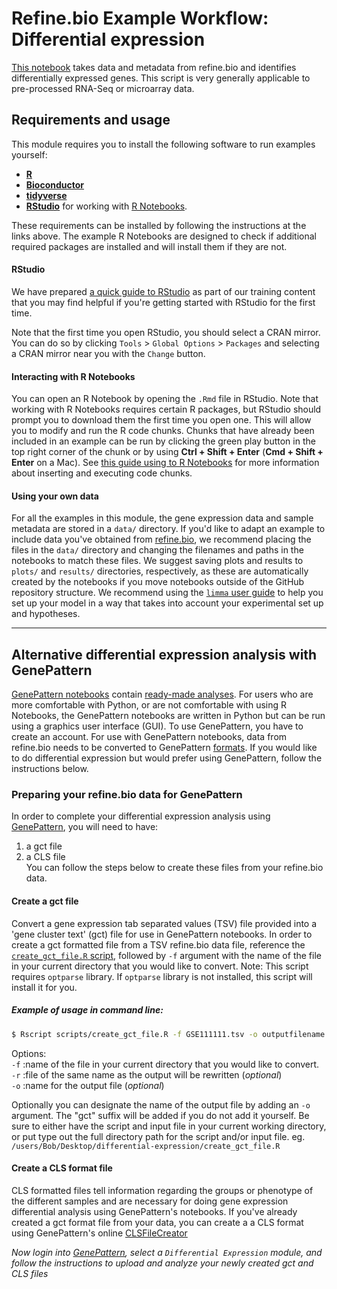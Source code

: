 # Refine.bio Example Workflow: Differential expression

[This notebook](https://github.com/AlexsLemonade/refinebio-examples/blob/master/differential-expression/gene_DE.nb.html)
takes data and metadata from refine.bio and identifies differentially expressed genes.
This script is very generally applicable to pre-processed RNA-Seq or microarray data.

## Requirements and usage

This module requires you to install the following software to run examples yourself:

* [**R**](https://cran.r-project.org/)
* [**Bioconductor**](https://bioconductor.org/install/)
* [**tidyverse**](https://www.tidyverse.org/)
* [**RStudio**](https://www.rstudio.com/products/RStudio/) for working with [R Notebooks](https://bookdown.org/yihui/rmarkdown/notebook.html).

These requirements can be installed by following the instructions at the links above.
The example R Notebooks are designed to check if additional required packages are installed and will install them if they are not.

#### RStudio

We have prepared [a quick guide to RStudio](https://github.com/AlexsLemonade/training-modules/blob/master/intro_to_R_tidyverse/00-rstudio_guide.md) as part of our training content that you may find helpful if you're getting started with RStudio for the first time.

Note that the first time you open RStudio, you should select a CRAN mirror.
You can do so by clicking `Tools` > `Global Options` > `Packages` and selecting a CRAN mirror near you with the `Change` button.

#### Interacting with R Notebooks

You can open an R Notebook by opening the `.Rmd` file in RStudio.
Note that working with R Notebooks requires certain R packages, but RStudio should prompt you to download them the first time you open one.
This will allow you to modify and run the R code chunks.
Chunks that have already been included in an example can be run by clicking the green play button in the top right corner of the chunk or by using **Ctrl + Shift + Enter** (**Cmd + Shift + Enter** on a Mac).
See [this guide using to R Notebooks](https://bookdown.org/yihui/rmarkdown/notebook.html#using-notebooks) for more information about inserting and executing code chunks.

#### Using your own data

For all the examples in this module, the gene expression data and sample metadata are stored in a `data/` directory.
If you'd like to adapt an example to include data you've obtained from [refine.bio](https://www.refine.bio/), we recommend placing the files in the `data/` directory and changing the filenames and paths in the notebooks to match these files.
We suggest saving plots and results to `plots/` and `results/` directories, respectively, as these are automatically created by the notebooks if you move notebooks outside of the GitHub repository structure.
We recommend using the [`limma` user guide](https://www.bioconductor.org/packages/devel/bioc/vignettes/limma/inst/doc/usersguide.pdf)
to help you set up your model in a way that takes into account your experimental
set up and hypotheses.

***
## Alternative differential expression analysis with GenePattern

[GenePattern notebooks](http://genepattern-notebook.org/example-notebooks/)
contain [ready-made analyses](http://genepattern-notebook.org/example-notebooks/).
For users who are more comfortable with Python, or are not comfortable with
using R Notebooks, the GenePattern notebooks are written in Python but can be run using a graphics user interface (GUI).
To use GenePattern, you have to create an account.
For use with GenePattern notebooks, data from refine.bio needs to be converted to GenePattern
[formats](http://software.broadinstitute.org/cancer/software/genepattern/file-formats-guide).
If you would like to do differential expression but would prefer using GenePattern, follow the instructions below.

### Preparing your refine.bio data for GenePattern

In order to complete your differential expression analysis using [GenePattern](https://cloud.genepattern.org/gp/pages/login.jsf), you will need to have:  
 1) a gct file    
 2) a CLS file  
You can follow the steps below to create these files from your refine.bio data.

#### Create a gct file

Convert a gene expression tab separated values (TSV) file provided into a 'gene cluster text' (gct) file for use in GenePattern notebooks.
In order to create a gct formatted file from a TSV refine.bio data file, reference the
[`create_gct_file.R` script](https://github.com/AlexsLemonade/refinebio-examples/blob/master/differential-expression/scripts/create_gct_file.R), followed by `-f` argument with the name of the file in your current directory that you would like to convert.
Note: This script requires `optparse` library. If `optparse` library is not installed, this script will install it for you.

##### Example of usage in command line:  
 ```bash
 $ Rscript scripts/create_gct_file.R -f GSE111111.tsv -o outputfilename -r
 ```
Options:     
`-f` :name of the file in your current directory that you would like to convert.    
`-r` :file of the same name as the output will be rewritten (*optional*)       
`-o` :name for the output file (*optional*)       

Optionally you can designate the name of the output file by adding an `-o` argument.
The "gct" suffix will be added if you do not add it yourself.
Be sure to either have the script and input file in your current working directory, or put type out the full directory path for the script and/or input file. eg. `/users/Bob/Desktop/differential-expression/create_gct_file.R`

#### Create a CLS format file

CLS formatted files tell information regarding the groups or phenotype of the different samples and are necessary for doing gene expression differential analysis using GenePattern's notebooks.
If you've already created a gct format file from your data, you can create a a CLS format using GenePattern's online
[CLSFileCreator](http://software.broadinstitute.org/cancer/software/genepattern/modules/docs/ClsFileCreator/4)

*Now login into [GenePattern](https://cloud.genepattern.org/gp/pages/login.jsf), select a `Differential Expression` module, and follow the instructions to upload and analyze your newly created gct and CLS files*
